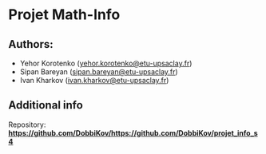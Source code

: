 # Projet Math-Info

## Authors:
- Yehor Korotenko (yehor.korotenko@etu-upsaclay.fr)
- Sipan Bareyan (sipan.bareyan@etu-upsaclay.fr)
- Ivan Kharkov (ivan.kharkov@etu-upsaclay.fr)

## Additional info
Repository: **https://github.com/DobbiKov/https://github.com/DobbiKov/projet_info_s4**
